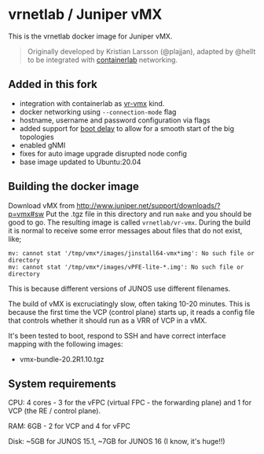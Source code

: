 # vrnetlab / Juniper vMX

This is the vrnetlab docker image for Juniper vMX.

> Originally developed by Kristian Larsson (@plajjan), adapted by @hellt to be integrated with [containerlab](https://containerlab.srlinux.dev) networking.  

## Added in this fork

* integration with containerlab as [vr-vmx](https://containerlab.srlinux.dev/manual/kinds/vr-vmx/) kind.
* docker networking using `--connection-mode` flag
* hostname, username and password configuration via flags
* added support for [boot delay](https://containerlab.srlinux.dev/manual/vrnetlab/#boot-delay) to allow for a smooth start of the big topologies
* enabled gNMI
* fixes for auto image upgrade disrupted node config
* base image updated to Ubuntu:20.04

## Building the docker image
Download vMX from http://www.juniper.net/support/downloads/?p=vmx#sw
Put the .tgz file in this directory and run `make` and you should be good to
go. The resulting image is called `vrnetlab/vr-vmx`. During the build it is normal to
receive some error messages about files that do not exist, like;

    mv: cannot stat '/tmp/vmx*/images/jinstall64-vmx*img': No such file or directory
    mv: cannot stat '/tmp/vmx*/images/vPFE-lite-*.img': No such file or directory

This is because different versions of JUNOS use different filenames.

The build of vMX is excruciatingly slow, often taking 10-20 minutes. This is
because the first time the VCP (control plane) starts up, it reads a config
file that controls whether it should run as a VRR of VCP in a vMX.

It's been tested to boot, respond to SSH and have correct interface mapping
with the following images:

* vmx-bundle-20.2R1.10.tgz


## System requirements

CPU: 4 cores - 3 for the vFPC (virtual FPC - the forwarding plane) and 1 for
VCP (the RE / control plane).

RAM: 6GB - 2 for VCP and 4 for vFPC

Disk: ~5GB for JUNOS 15.1, ~7GB for JUNOS 16 (I know, it's huge!!)
